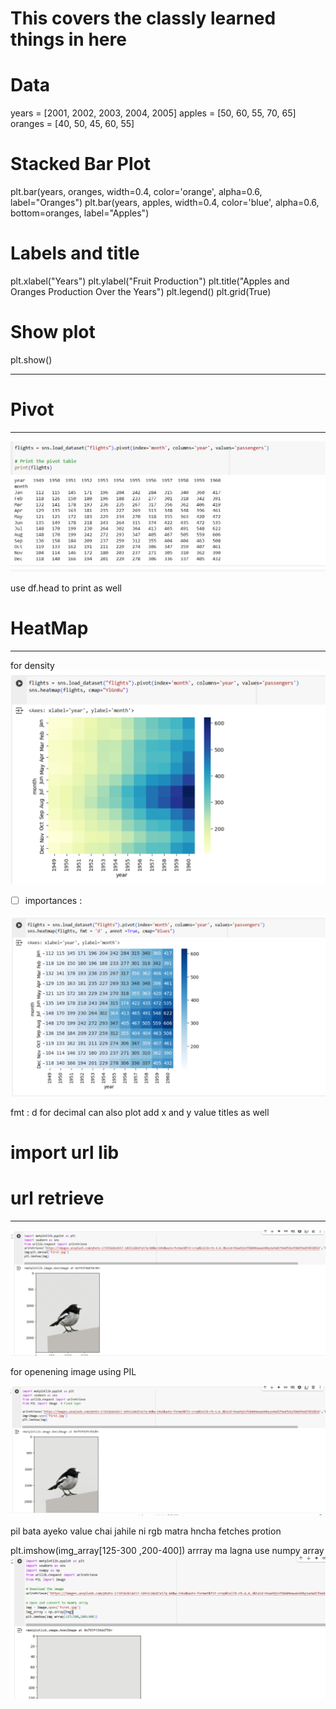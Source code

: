 # This covers the classly learned things in here 

# Data

years = [2001, 2002, 2003, 2004, 2005]
apples = [50, 60, 55, 70, 65]
oranges = [40, 50, 45, 60, 55]

# Stacked Bar Plot

plt.bar(years, oranges, width=0.4, color='orange', alpha=0.6, label="Oranges")
plt.bar(years, apples, width=0.4, color='blue', alpha=0.6, bottom=oranges, label="Apples")

# Labels and title

plt.xlabel("Years")
plt.ylabel("Fruit Production")
plt.title("Apples and Oranges Production Over the Years")
plt.legend()
plt.grid(True)

# Show plot

plt.show()

---

# Pivot

---

![1739843784650](image/18febclasslearned/1739843784650.png)

use df.head to print as well

# HeatMap

---

for density
![1739844010883](image/18febclasslearned/1739844010883.png)

* [ ] importances :

![1739844254837](image/18febclasslearned/1739844254837.png)

fmt : d for decimal
can also plot add x and y value titles as well

# import url lib

# url retrieve

---

![1739844985754](image/18febclasslearned/1739844985754.png)

for openening image using PIL


![1739845235302](image/18febclasslearned/1739845235302.png)

pil bata ayeko value chai jahile ni rgb matra hncha
fetches protion 

plt.imshow(img_array[125-300 ,200-400])
arrray ma lagna use numpy array
![1739845915691](image/18febclasslearned/1739845915691.png)
